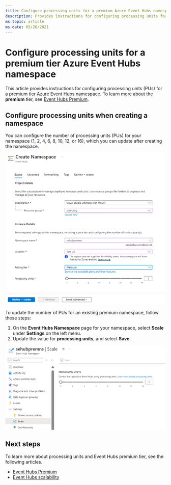 ```yaml
---
title: Configure processing units for a premium Azure Event Hubs namespace
description: Provides instructions for configuring processing units for a premium tier Event Hubs namespace. 
ms.topic: article
ms.date: 05/26/2021
---
```


# Configure processing units for a premium tier Azure Event Hubs namespace
This article provides instructions for configuring processing units (PUs) for a premium tier Azure Event Hubs namespace. To learn more about the **premium** tier, see [Event Hubs Premium](event-hubs-premium-overview.md).

## Configure processing units when creating a namespace
You can configure the number of processing units (PUs) for your namespace (1, 2, 4, 6, 8, 10, 12, or 16), which you can update after creating the namespace. 




![Screenshot of scaling processing units for an existing premium namespace.](media/configure-processing-units-premium-namespace/event-hubs-auto-inflate-prem1.png)

To update the number of PUs for an existing premium namespace, follow these steps: 

1. On the **Event Hubs Namespace** page for your namespace, select **Scale** under **Settings** on the left menu. 
1. Update the value for **processing units**, and select **Save**. 



![Screenshot of the Scale page of an existing premium namespace with partitioned configured.](media/configure-processing-units-premium-namespace/scale-settings-prem1.png)

## Next steps
To learn more about processing units and Event Hubs premium tier, see the following articles.

- [Event Hubs Premium](event-hubs-premium-overview.md)
- [Event Hubs scalability](event-hubs-scalability.md)

